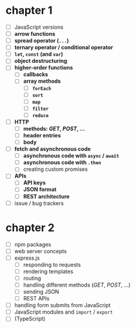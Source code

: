# chapter 1

- [ ] JavaScript versions
- [ ] **arrow functions**
- [ ] **spread operator (`...`)**
- [ ] **ternary operator / conditional operator**
- [ ] **`let`, `const` (and `var`)**
- [ ] **object destructuring**
- [ ] **higher-order functions**
  - [ ] **callbacks**
  - [ ] **array methods**
    - [ ] **`forEach`**
    - [ ] **`sort`**
    - [ ] **`map`**
    - [ ] **`filter`**
    - [ ] **`reduce`**
- [ ] **HTTP**
  - [ ] **methods: _GET_, _POST_, ...**
  - [ ] **header entries**
  - [ ] **body**
- [ ] **fetch and asynchronous code**
  - [ ] **asynchronous code with `async` / `await`**
  - [ ] **asynchronous code with `.then`**
  - [ ] creating custom promises
- [ ] **APIs**
  - [ ] **API keys**
  - [ ] **JSON format**
  - [ ] **REST architecture**
- [ ] issue / bug trackers

# chapter 2

- [ ] npm packages
- [ ] web server concepts
- [ ] express.js
  - [ ] responding to requests
  - [ ] rendering templates
  - [ ] routing
  - [ ] handling different methods (_GET_, _POST_, ...)
  - [ ] sending JSON
  - [ ] REST APIs
- [ ] handling form submits from JavaScript
- [ ] JavaScript modules and `import` / `export`
- [ ] (TypeScript)
